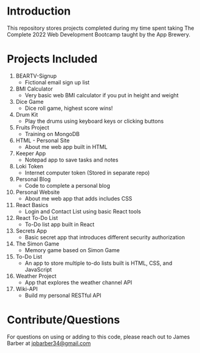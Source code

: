 # Introduction 
This repository stores projects completed during my time spent taking The Complete 2022 Web Development Bootcamp taught by the App Brewery. 

# Projects Included
1. BEARTV-Signup
    - Fictional email sign up list
2. BMI Calculator
    - Very basic web BMI calculator if you put in height and weight
3. Dice Game
    - Dice roll game, highest score wins!
4. Drum Kit
    - Play the drums using keyboard keys or clicking buttons
5. Fruits Project
    - Training on MongoDB
6. HTML - Personal Site
    - About me web app built in HTML
7. Keeper App
    - Notepad app to save tasks and notes
8. Loki Token
    - Internet computer token (Stored in separate repo)
9. Personal Blog
    - Code to complete a personal blog
10. Personal Website
    - About me web app that adds includes CSS
11. React Basics
    - Login and Contact List using basic React tools
12. React To-Do List
    - To-Do list app built in React
13. Secrets App
    - Basic secret app that introduces different security authorization
14. The Simon Game
    - Memory game based on Simon Game
15. To-Do List
    - An app to store multiple to-do lists built is HTML, CSS, and JavaScript
16. Weather Project
    - App that explores the weather channel API
17. Wiki-API
    - Build my personal RESTful API

# Contribute/Questions

For questions on using or adding to this code, please reach out to James Barber at jpbarber34@gmail.com

